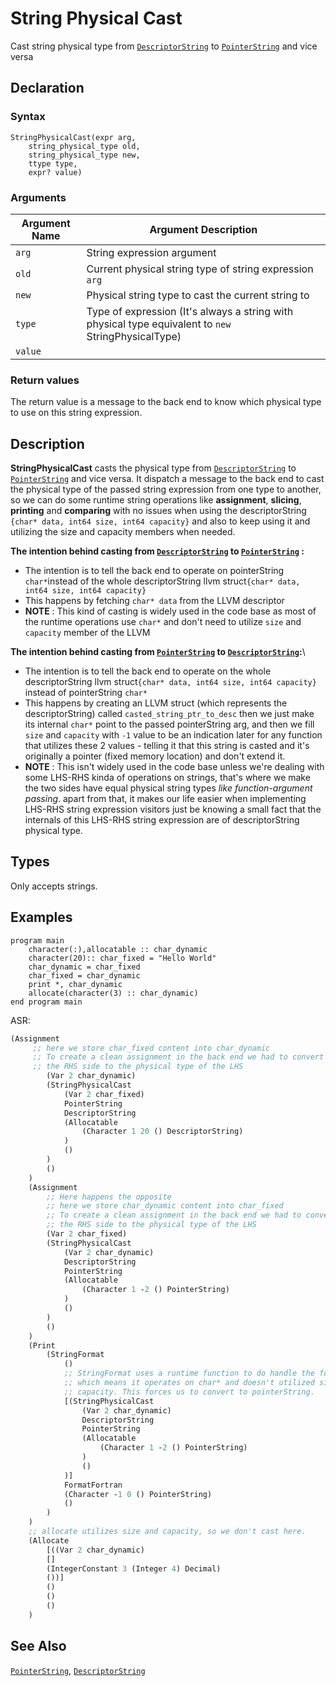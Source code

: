 # String Physical Cast
Cast string physical type from [`DescriptorString`](../type_nodes/StringPhysicalType.md) to [`PointerString`](../type_nodes/StringPhysicalType.md) and vice versa
## Declaration

### Syntax

```ASDL
StringPhysicalCast(expr arg, 
	string_physical_type old, 
	string_physical_type new, 
	ttype type,
	expr? value)
```

### Arguments

| Argument Name | Argument Description                                                                                |
| ------------- | --------------------------------------------------------------------------------------------------- |
| `arg`         | String expression argument                                                                          |
| `old`         | Current physical string type of string expression `arg`                                             |
| `new`         | Physical string type to cast the current string to                                                  |
| `type`        | Type of expression (It's always a string with physical type equivalent to `new` StringPhysicalType) |
| `value`       |                                                                                                     |
### Return values

The return value is a message to the back end to know which physical type to use on this string expression.
## Description

**StringPhysicalCast** casts the physical type from [`DescriptorString`](../type_nodes/StringPhysicalType.md) to [`PointerString`](../type_nodes/StringPhysicalType.md) and vice versa. It dispatch a message to the back end to cast the physical type of the passed string expression from one type to another, so we can do some runtime string operations like **assignment**, **slicing**, **printing** and **comparing** with no issues when using the descriptorString
`{char* data, int64 size, int64 capacity}` and also to keep using it and utilizing the size and capacity members when needed.

**The intention behind casting from [`DescriptorString`](../type_nodes/StringPhysicalType.md) to [`PointerString`](../type_nodes/StringPhysicalType.md) :**
- The intention is to tell the back end to operate on pointerString `char*`instead of the whole descriptorString llvm struct`{char* data, int64 size, int64 capacity}` 
- This happens by fetching `char* data` from the LLVM descriptor 
- **NOTE** : This kind of casting is widely used in the code base as most of the runtime operations use `char*` and don't need to utilize `size` and `capacity` member of the LLVM 

**The intention behind casting from [`PointerString`](../type_nodes/StringPhysicalType.md) to [`DescriptorString`](../type_nodes/StringPhysicalType.md):**\
- The intention is to tell the back end to operate on the whole descriptorString llvm struct`{char* data, int64 size, int64 capacity}` instead of pointerString `char*` 
- This happens by creating an LLVM struct (which represents the descriptorString) called `casted_string_ptr_to_desc` then we just make its internal `char*` point to the passed pointerString arg, and then we fill `size` and `capacity` with `-1` value to be an indication later for any function that utilizes these 2 values - telling it that this string is casted and it's originally a pointer (fixed memory location) and don't extend it.  
- **NOTE** : This isn't widely used in the code base unless we're dealing with some LHS-RHS kinda of operations on strings, that's where we make the two sides have equal physical string types *like function-argument passing*. apart from that, it makes our life easier when implementing LHS-RHS string expression visitors just be knowing a small fact that the internals of this LHS-RHS string expression are of descriptorString physical type.
## Types

Only accepts strings.
## Examples

``` Fortran
program main
	character(:),allocatable :: char_dynamic
	character(20):: char_fixed = "Hello World"
	char_dynamic = char_fixed
	char_fixed = char_dynamic
	print *, char_dynamic
	allocate(character(3) :: char_dynamic)
end program main
```

ASR:  
```Clojure
(Assignment
	 ;; here we store char_fixed content into char_dynamic
	 ;; To create a clean assignment in the back end we had to convert
	 ;; the RHS side to the physical type of the LHS
		(Var 2 char_dynamic)
		(StringPhysicalCast  
			(Var 2 char_fixed)
			PointerString
			DescriptorString
			(Allocatable
				(Character 1 20 () DescriptorString)
			)
			()
		)
		()
	)
	(Assignment
		;; Here happens the opposite
		;; here we store char_dynamic content into char_fixed
		;; To create a clean assignment in the back end we had to convert
		;; the RHS side to the physical type of the LHS
		(Var 2 char_fixed)
		(StringPhysicalCast
			(Var 2 char_dynamic)
			DescriptorString
			PointerString
			(Allocatable
				(Character 1 -2 () PointerString)
			)
			()
		)
		()
	)
	(Print
		(StringFormat
			()
			;; StringFormat uses a runtime function to do handle the formatting
			;; which means it operates on char* and doesn't utilized size or
			;; capacity. This forces us to convert to pointerString.
			[(StringPhysicalCast
				(Var 2 char_dynamic)
				DescriptorString
				PointerString
				(Allocatable
					(Character 1 -2 () PointerString)
				)
				()
			)]
			FormatFortran
			(Character -1 0 () PointerString)
			()
		)
	)
	;; allocate utilizes size and capacity, so we don't cast here. 
	(Allocate
		[((Var 2 char_dynamic)
		[]
		(IntegerConstant 3 (Integer 4) Decimal)
		())]
		()
		()
		()
	)

```

## See Also

[`PointerString`](../type_nodes/../type_nodes/StringPhysicalType.md), [`DescriptorString`](../type_nodes/../type_nodes/StringPhysicalType.md) 